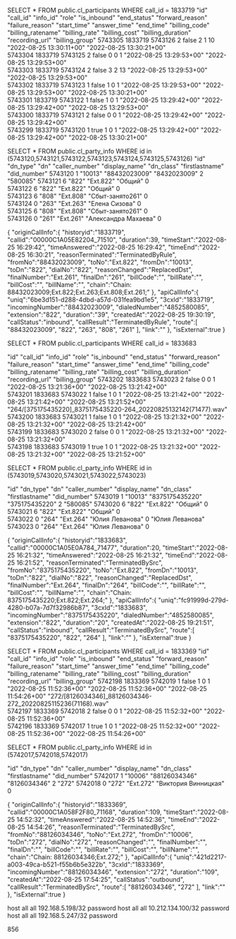 SELECT * FROM public.cl_participants
WHERE call_id = 1833719
"id"	"call_id"	"info_id"	"role"	"is_inbound"	"end_status"	            "forward_reason"	"failure_reason"	"start_time"	             "answer_time"	            "end_time"	"billing_code"	"billing_ratename"	"billing_rate"	"billing_cost"	"billing_duration"	"recording_url"	"billing_group"
5743305	1833719	5743126	2	false	2	1	10	                                                                            "2022-08-25 13:30:11+00"		                        "2022-08-25 13:30:21+00"							
5743304	1833719	5743125	2	false	0	0	1	                                                                             "2022-08-25 13:29:53+00"		                         "2022-08-25 13:29:53+00"							
5743303	1833719	5743124	2	false	3	2	13	                                                                             "2022-08-25 13:29:53+00"		                        "2022-08-25 13:29:53+00"							
5743302	1833719	5743123	1	false	1	0	1	                                                                            "2022-08-25 13:29:53+00"	"2022-08-25 13:29:53+00"	  "2022-08-25 13:30:21+00"							
5743301	1833719	5743122	1	false	1	0	1	                                                                            "2022-08-25 13:29:42+00"	"2022-08-25 13:29:42+00"	"2022-08-25 13:29:53+00"							
5743300	1833719	5743121	2	false	0	0	1	                                                                            "2022-08-25 13:29:42+00"		                        "2022-08-25 13:29:42+00"							
5743299	1833719	5743120	1	true	1	0	1	                                                                            "2022-08-25 13:29:42+00"	"2022-08-25 13:29:42+00"	"2022-08-25 13:30:21+00"			

SELECT * FROM public.cl_party_info
WHERE id in (5743120,5743121,5743122,5743123,5743124,5743125,5743126)
"id"	"dn_type"	"dn"	"caller_number"	"display_name"	"dn_class"	"firstlastname"	"did_number"
5743120	1	"10013"	"88432023009"	"8432023009"	2		"580085"
5743121	6	"822"	"Ext.822"	"Общий"	0		
5743122	6	"822"	"Ext.822"	"Общий"	0		
5743123	6	"808"	"Ext.808"	"Сбыт-занято261"	0		
5743124	0	"263"	"Ext.263"	"Елена Сизова"	0		
5743125	6	"808"	"Ext.808"	"Сбыт-занято261"	0		
5743126	0	"261"	"Ext.261"	"Александра Махаева"	0		

{
   "originCallInfo":{
      "historyid":"1833719",
      "callid":"00000C1A05E82204_71510",
      "duration":39,
      "timeStart":"2022-08-25 16:29:42",
      "timeAnswered":"2022-08-25 16:29:42",
      "timeEnd":"2022-08-25 16:30:21",
      "reasonTerminated":"TerminatedByRule",
      "fromNo":"88432023009",
      "toNo":"Ext.822",
      "fromDn":"10013",
      "toDn":"822",
      "dialNo":"822",
      "reasonChanged":"ReplacedDst",
      "finalNumber":"Ext.261",
      "finalDn":"261",
      "billCode":"",
      "billRate":"",
      "billCost":"",
      "billName":"",
      "chain":"Chain: 88432023009;Ext.822;Ext.263;Ext.808;Ext.261;"
   },
   "apiCallInfo":{
      "uniq":"6be3d151-d288-4dbd-a57d-031fea9bd1e5",
      "3cxId":"1833719",
      "incomingNumber":"88432023009",
      "dialedNumber":"4852580085",
      "extension":"822",
      "duration":"39",
      "createdAt":"2022-08-25 19:30:19",
      "callStatus":"inbound",
      "callResult":"TerminatedByRule",
      "route":[
         "88432023009",
         "822",
         "263",
         "808",
         "261"
      ],
      "link":""
   },
   "isExternal":true
}










SELECT * FROM public.cl_participants
WHERE call_id = 1833683

"id"	"call_id"	"info_id"	"role"	"is_inbound"	"end_status"	"forward_reason"	"failure_reason"	"start_time"	            "answer_time"	        "end_time"	"billing_code"	"billing_ratename"	"billing_rate"	"billing_cost"	"billing_duration"	"recording_url"	"billing_group"
5743202	1833683	5743023	2	false	0	0	1	                                                                "2022-08-25 13:21:36+00"		                    "2022-08-25 13:21:42+00"							
5743201	1833683	5743022	1	false	1	0	1	                                                                "2022-08-25 13:21:42+00"	"2022-08-25 13:21:42+00"	"2022-08-25 13:21:52+00"						"264/[375175435220]_8375175435220-264_20220825132142(71477).wav"	
5743200	1833683	5743021	1	false	1	0	1	                                                                "2022-08-25 13:21:32+00"	"2022-08-25 13:21:32+00"	"2022-08-25 13:21:42+00"							
5743199	1833683	5743020	2	false	0	0	1	                                                                "2022-08-25 13:21:32+00"		                        "2022-08-25 13:21:32+00"							
5743198	1833683	5743019	1	true	1	0	1	                                                                "2022-08-25 13:21:32+00"	"2022-08-25 13:21:32+00"	"2022-08-25 13:21:52+00"							

SELECT * FROM public.cl_party_info
WHERE id in (5743019,5743020,5743021,5743022,5743023)


"id"	"dn_type"	"dn"	"caller_number"	"display_name"	"dn_class"	"firstlastname"	"did_number"
5743019	1	"10013"	"8375175435220"	"375175435220"	2		"580085"
5743020	6	"822"	"Ext.822"	"Общий"	0		
5743021	6	"822"	"Ext.822"	"Общий"	0		
5743022	0	"264"	"Ext.264"	"Юлия Леванова"	0	"Юлия Леванова"	
5743023	0	"264"	"Ext.264"	"Юлия Леванова"	0		

{
   "originCallInfo":{
      "historyid":"1833683",
      "callid":"00000C1A05E0A784_71477",
      "duration":20,
      "timeStart":"2022-08-25 16:21:32",
      "timeAnswered":"2022-08-25 16:21:32",
      "timeEnd":"2022-08-25 16:21:52",
      "reasonTerminated":"TerminatedBySrc",
      "fromNo":"8375175435220",
      "toNo":"Ext.822",
      "fromDn":"10013",
      "toDn":"822",
      "dialNo":"822",
      "reasonChanged":"ReplacedDst",
      "finalNumber":"Ext.264",
      "finalDn":"264",
      "billCode":"",
      "billRate":"",
      "billCost":"",
      "billName":"",
      "chain":"Chain: 8375175435220;Ext.822;Ext.264;"
   },
   "apiCallInfo":{
      "uniq":"fc91999d-279d-4280-b07a-7d7f32986b87",
      "3cxId":"1833683",
      "incomingNumber":"8375175435220",
      "dialedNumber":"4852580085",
      "extension":"822",
      "duration":"20",
      "createdAt":"2022-08-25 19:21:51",
      "callStatus":"inbound",
      "callResult":"TerminatedBySrc",
      "route":[
         "8375175435220",
         "822",
         "264"
      ],
      "link":""
   },
   "isExternal":true
}







SELECT * FROM public.cl_participants
WHERE call_id = 1833369
"id"	"call_id"	"info_id"	"role"	"is_inbound"	"end_status"	"forward_reason"	"failure_reason"	"start_time"	"answer_time"	"end_time"	"billing_code"	"billing_ratename"	"billing_rate"	"billing_cost"	"billing_duration"	"recording_url"	"billing_group"
5742198	1833369	5742019	1	false	1	0	1	"2022-08-25 11:52:36+00"	"2022-08-25 11:52:36+00"	"2022-08-25 11:54:26+00"						"272/[8126034346]_88126034346-272_20220825115236(71168).wav"	
5742197	1833369	5742018	2	false	0	0	1	"2022-08-25 11:52:32+00"		"2022-08-25 11:52:36+00"							
5742196	1833369	5742017	1	true	1	0	1	"2022-08-25 11:52:32+00"	"2022-08-25 11:52:36+00"	"2022-08-25 11:54:26+00"							

SELECT * FROM public.cl_party_info
WHERE id in (5742017,5742018,5742017)

"id"	"dn_type"	"dn"	"caller_number"	"display_name"	"dn_class"	"firstlastname"	"did_number"
5742017	1	"10006"	"88126034346"	"8126034346"	2		"272"
5742018	0	"272"	"Ext.272"	"Виктория Винницкая"	0		

{
   "originCallInfo":{
      "historyid":"1833369",
      "callid":"00000C1A058F2F80_71168",
      "duration":109,
      "timeStart":"2022-08-25 14:52:32",
      "timeAnswered":"2022-08-25 14:52:36",
      "timeEnd":"2022-08-25 14:54:26",
      "reasonTerminated":"TerminatedBySrc",
      "fromNo":"88126034346",
      "toNo":"Ext.272",
      "fromDn":"10006",
      "toDn":"272",
      "dialNo":"272",
      "reasonChanged":"",
      "finalNumber":"",
      "finalDn":"",
      "billCode":"",
      "billRate":"",
      "billCost":"",
      "billName":"",
      "chain":"Chain: 88126034346;Ext.272;"
   },
   "apiCallInfo":{
      "uniq":"421d2217-a003-49ca-b521-f55b6b5e322b",
      "3cxId":"1833369",
      "incomingNumber":"88126034346",
      "extension":"272",
      "duration":"109",
      "createdAt":"2022-08-25 17:54:25",
      "callStatus":"outbound",
      "callResult":"TerminatedBySrc",
      "route":[
         "88126034346",
         "272"
      ],
      "link":""
   },
   "isExternal":true
}


host    all             all             192.168.5.198/32        password
host    all             all             10.212.134.100/32        password
host    all             all             192.168.5.247/32        password

856
